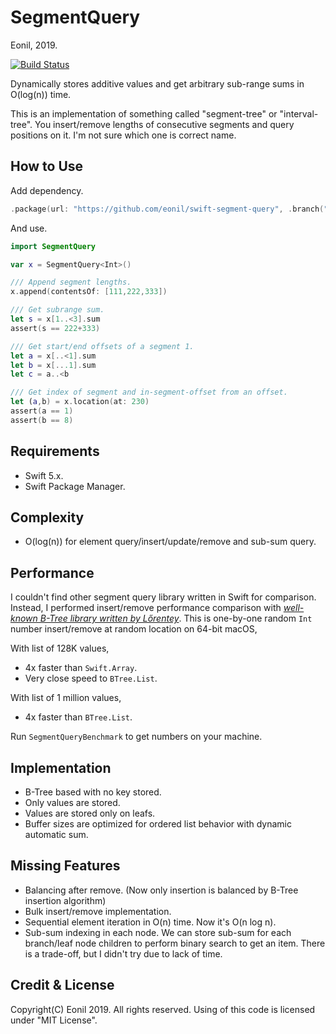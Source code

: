 SegmentQuery
============
Eonil, 2019.

[![Build Status](https://api.travis-ci.org/eonil/swift-segment-query.svg)](https://travis-ci.org/eonil/swift-segment-query)

Dynamically stores additive values and get arbitrary sub-range sums in O(log(n)) time.

This is an implementation of something called "segment-tree" or "interval-tree".
You insert/remove lengths of consecutive segments and query positions on it.
I'm not sure which one is correct name.



How to Use
--------------
Add dependency.
```swift
.package(url: "https://github.com/eonil/swift-segment-query", .branch("master")),
```

And use.
```swift
import SegmentQuery

var x = SegmentQuery<Int>()

/// Append segment lengths.
x.append(contentsOf: [111,222,333])

/// Get subrange sum.
let s = x[1..<3].sum
assert(s == 222+333)

/// Get start/end offsets of a segment 1.
let a = x[..<1].sum
let b = x[...1].sum
let c = a..<b

/// Get index of segment and in-segment-offset from an offset.
let (a,b) = x.location(at: 230)
assert(a == 1)
assert(b == 8)
``` 



Requirements
-----------------
- Swift 5.x.
- Swift Package Manager.



Complexity
--------------
- O(log(n)) for element query/insert/update/remove and sub-sum query. 



Performance
-----------------
I couldn't find other segment query library written in Swift for comparison.
Instead, I performed insert/remove performance comparison
with *[well-known B-Tree library written by Lőrentey](https://github.com/attaswift/BTree)*.
This is one-by-one random `Int` number insert/remove at random location on 64-bit macOS,

With list of 128K values,
- 4x faster than `Swift.Array`.
- Very close speed to `BTree.List`.

With list of 1 million values,
- 4x faster than `BTree.List`.

Run `SegmentQueryBenchmark` to get numbers on your machine.



Implementation
-------------------
- B-Tree based with no key stored. 
- Only values are stored. 
- Values are stored only on leafs.
- Buffer sizes are optimized for ordered list behavior with dynamic automatic sum.



Missing Features
---------------------
- Balancing after remove. (Now only insertion is balanced by B-Tree insertion algorithm)
- Bulk insert/remove implementation.
- Sequential element iteration in O(n) time. Now it's O(n log n).
- Sub-sum indexing in each node. 
  We can store sub-sum for each branch/leaf node children 
  to perform binary search to get an item. 
  There is a trade-off, but I didn't try due to lack of time.



Credit & License
---------------------
Copyright(C) Eonil 2019. All rights reserved.
Using of this code is licensed under "MIT License".
